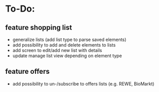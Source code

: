 # To-Do:

## feature shopping list
- generalize lists (add list type to parse saved elements)
- add possibility to add and delete elements to lists 
- add screen to edit/add new list with details
- update manage list view depending on element type 


## feature offers 
- add possibility to un-/subscribe to offers lists (e.g. REWE, BioMarkt)
